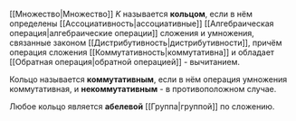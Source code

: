 [[Множество|Множество]] $K$ называется **кольцом**, если в нём определены [[Ассоциативность|ассоциативные]] [[Алгебраическая операция|алгебраические операции]] сложения и умножения, связанные законом [[Дистрибутивность|дистрибутивности]], причём операция сложения [[Коммутативность|коммутативна]] и обладает [[Обратная операция|обратной операцией]] - вычитанием.

Кольцо называется **коммутативным**, если в нём операция умножения коммутативная, и **некоммутативным** - в противоположном случае.

Любое кольцо является **абелевой** [[Группа|группой]] по сложению.